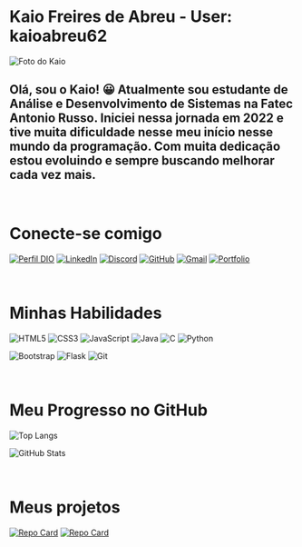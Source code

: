 # Kaio Freires de Abreu - User: kaioabreu62

<img src="https://lh3.googleusercontent.com/pw/AP1GczMet2cnTCtx6LIYTsCzDt4CXe4hPHwcOsQ4h-bU5cjU4KhEa5BAjqKmvDibfMJCu9UR-uzVNjQ3ZVmCGiflvQrovMg7MbWPSH-LFCRd_j3xCE1IJXQpDS2svvk2Y5xEUid5m_KaeWjYXWvwBjoxHDBJTyKZ2xCCFchYub_3vk-r_fVdESTrhBZ84s3tN7KIgEcfRUXg36zcb0cVGrYinTf_Qp2oKPf8kV5G0Crd4rN45BA43qUPmTBlgBIFFPZB7_ryUYFiW5Ig6MBl5pQC5PQfba7vsnM4mlNCTV-jVt8mNmHWwZdCVlm2ppd0Y93Szrd_UzZGizplC4trBJXySC_PF3jVn-XkV3S4RAcdCpwQenomwn59b9m5w9lLtu7iVbSA2gmnr2zaQeUzmyxIy-fg6GVr8yFR6HXqJgiV1JevczGSMeYvgZJXeVQS4PjaF4uejPzJOL8ChnMm4TUV4hcluxmo4IcggCmV_JutTVqD5-jE-tUY4d8gRue-5wMGOQ4a2_aAV41V8Wl49G2RoQPEyGVmpEEu6TMQdozq_3LHTiDdBc4sI-g9kqjiBrCJEudn1MPVN7fi8VOSLVT2sdbwyTwKmuiZeLlalvM66qvcTW_P4KKMyJyKhh5B-TIUneAm_4JEOrcVIi5ZxVOeDGgubLXfLpM4zRn5Da378aBto89BNbncLb9F0hvB5g8IhKEDaHPDWe4_I7GkArNEKnwbYdd5Xe8EaUHgHq8cp2q7Wn5lhefgvKDJFrubHb5prRlYlFQeGOdhhI4brsQEwIHh6u02OnWVygok0BWau6ODav1kNlRKcy2_0OJanndsTq0S-IPVG6qFdrNg7yGMzVLhCA52fPJ-5HMfcRsGR3DcKdPyy1RHX-dKp3fB4pS4RKrN6ISTfQGtQvtq5H2zqZQ4LBxK=w142-h242-s-no-gm?authuser=0" alt="Foto do Kaio">

## Olá, sou o Kaio! &#128512;  Atualmente sou estudante de Análise e Desenvolvimento de Sistemas na Fatec Antonio Russo. Iniciei nessa jornada em 2022 e tive muita dificuldade nesse meu início nesse mundo da programação. Com muita dedicação estou evoluindo e sempre buscando melhorar cada vez mais.

<br>

# Conecte-se comigo 
[![Perfil DIO](https://img.shields.io/badge/-Meu%20Perfil%20na%20DIO-0077B5?style=for-the-badge&logo=gitbook&logoColor=white)](https://web.dio.me/users/kaio_freires_abreu?tab=achievements)
[![LinkedIn](https://img.shields.io/badge/LinkedIn-0077B5?style=for-the-badge&logo=linkedin&logoColor=white)](https://www.linkedin.com/in//kaio-freires-de-abreu-465974249/)
[![Discord](https://img.shields.io/badge/Discord-7289DA?style=for-the-badge&logo=discord&logoColor=white)](http://discord.com/channels/@Kaio62)
[![GitHub](https://img.shields.io/badge/GitHub-100000?style=for-the-badge&logo=github&logoColor=white)](https://github.com/kaioabreu62)
[![Gmail](https://img.shields.io/badge/Gmail-333333?style=for-the-badge&logo=gmail&logoColor=red)](mailto:kaio.freires.abreu@gmail.com) 
[![Portfolio](https://img.shields.io/badge/Portfolio-FF5722?style=for-the-badge&logo=todoist&logoColor=white)](https://projeto-portfolio.onrender.com)

<br>

# Minhas Habilidades
![HTML5](https://img.shields.io/badge/HTML5-E34F26?style=for-the-badge&logo=html5&logoColor=white)
![CSS3](https://img.shields.io/badge/CSS3-1572B6?style=for-the-badge&logo=css3&logoColor=white)
![JavaScript](https://img.shields.io/badge/JavaScript-F7DF1E?style=for-the-badge&logo=javascript&logoColor=black)
![Java](https://img.shields.io/badge/java-%23ED8B00.svg?style=for-the-badge&logo=openjdk&logoColor=white)
![C](https://img.shields.io/badge/C-00599C?style=for-the-badge&logo=c&logoColor=white)
![Python](https://img.shields.io/badge/python-3670A0?style=for-the-badge&logo=python&logoColor=ffdd54)

![Bootstrap](https://img.shields.io/badge/-boostrap-0D1117?style=for-the-badge&logo=bootstrap&labelColor=0D1117)
![Flask](https://img.shields.io/badge/flask-%23000.svg?style=for-the-badge&logo=flask&logoColor=white)
![Git](https://img.shields.io/badge/GIT-E44C30?style=for-the-badge&logo=git&logoColor=white)

<br>

# Meu Progresso no GitHub
![Top Langs](https://github-readme-stats-git-masterrstaa-rickstaa.vercel.app/api/top-langs/?username=kaioabreu62&bg_color=000&border_color=30A3DC&title_color=E94D5F&text_color=FFF)

![GitHub Stats](https://github-readme-stats.vercel.app/api?username=kaioabreu62&theme=transparent&bg_color=000&border_color=30A3DC&show_icons=true&icon_color=30A3DC&title_color=E94D5F&text_color=FFF)

<br>   

# Meus projetos
[![Repo Card](https://github-readme-stats.vercel.app/api/pin/?username=kaioabreu62&repo=Projeto-Portfolio&bg_color=000&border_color=30A3DC&show_icons=true&icon_color=30A3DC&title_color=E94D5F&text_color=FFF)](https://github.com/kaioabreu62/Projeto-Portfolio)
[![Repo Card](https://github-readme-stats.vercel.app/api/pin/?username=kaioabreu62&repo=dio-lab-open-source&bg_color=000&border_color=30A3DC&show_icons=true&icon_color=30A3DC&title_color=E94D5F&text_color=FFF)](https://github.com/kaioabreu62/dio-lab-open-source)
